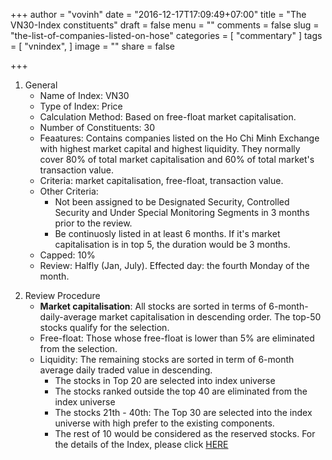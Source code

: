 +++
author = "vovinh"
date = "2016-12-17T17:09:49+07:00"
title = "The VN30-Index constituents"
draft = false
menu = ""
comments = false
slug = "the-list-of-companies-listed-on-hose"
categories = [
	"commentary"
]
tags = [
  "vnindex", 
]
image = ""
share = false

+++

1. General
	- Name of Index: VN30
	- Type of Index: Price
	- Calculation Method: Based on free-float market capitalisation.
	- Number of Constituents: 30
	- Feaatures: Contains companies listed on the Ho Chi Minh Exchange with highest market capital and highest liquidity. They normally cover 80% of total market capitalisation and 60% of total market's transaction value.
	- Criteria: market capitalisation, free-float, transaction value.
	- Other Criteria: 
		+ Not been assigned to be Designated Security, Controlled Security and Under Special Monitoring Segments in 3 months prior to the review. 
		+ Be continuosly listed in at least 6 months. If it's market capitalisation is in top 5, the duration would be 3 months. 
	- Capped: 10%
	- Review: Halfly (Jan, July). Effected day: the fourth Monday of the month.

<!--more-->
2. Review Procedure
	- **Market capitalisation**: All stocks are sorted in terms of 6-month-daily-average market capitalisation in descending order. The top-50 stocks qualify for the selection.
	- Free-float: Those whose free-float is lower than 5% are eliminated from the selection.
	- Liquidity: The remaining stocks are sorted in term of 6-month average daily traded value in descending.
		+ The stocks in Top 20 are selected into index universe
		+ The stocks ranked outside the top 40 are eliminated from the index universe
		+ The stocks 21th - 40th: The Top 30 are selected into the index universe with high prefer to the existing components.
		+ The rest of 10 would be considered as the reserved stocks.
For the details of the Index, please click [HERE](https://docs.google.com/spreadsheets/d/1Y2mZrlMjDGyIl79ybPVyza-U9h5RonlgTigoOE4eEM4/edit?usp=sharing)
